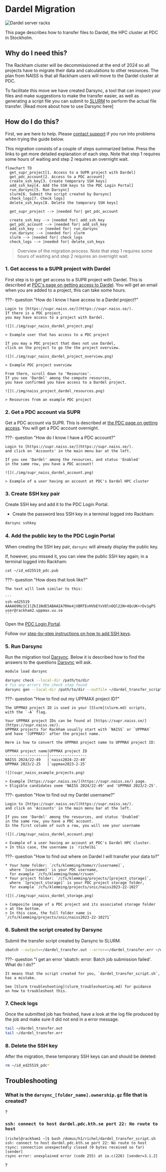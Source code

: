 # Dardel Migration

![Dardel server racks](./img/dardel_racks.png)

This page describes how to transfer files to Dardel,
the HPC cluster at PDC in Stockholm.

## Why do I need this?

The Rackham cluster will be decommissioned at the end of 2024 
so all projects have to migrate their data and calculations to other resources. 
The plan from NAISS is that all Rackham users 
will move to the Dardel cluster at PDC. 

To facilitate this move we have created Darsync, 
a tool that can inspect your files 
and make suggestions to make the transfer easier, 
as well as generating a script file you can submit to [SLURM](slurm.md) 
to perform the actual file transfer. 
[Read more about how to use Darsync here]

## How do I do this?

First, we are here to help.
Please [contact support](../support.md) if you run into problems
when trying the guide below.

This migration consists of a couple of steps summarized below. 
Press the links to get more detailed explanation of each step.
Note that step 1 requires some hours of waiting
and step 2 requires an overnight wait.

```mermaid
flowchart TD
  get_supr_project[1. Access to a SUPR project with Dardel]
  get_pdc_account[2. Access to a PDC account]
  create_ssh_key[3. Create temporary SSH keys]
  add_ssh_key[4. Add the SSH keys to the PDC Login Portal]
  run_darsync[5. Run Darsync]
  slurm[6. Submit the script created by Darsync]
  check_logs[7. Check logs]
  delete_ssh_keys[8. Delete the temporary SSH keys]

  get_supr_project --> |needed for| get_pdc_account

  create_ssh_key --> |needed for| add_ssh_key
  get_pdc_account --> |needed for| add_ssh_key
  add_ssh_key --> |needed for| run_darsync
  run_darsync --> |needed for| slurm
  slurm --> |needed for| check_logs
  check_logs --> |needed for| delete_ssh_keys
```

> Overview of the migration process.
> Note that step 1 requires some hours of waiting
> and step 2 requires an overnight wait.

### 1. Get access to a SUPR project with Dardel

First step is to get get access to a SUPR project with Dardel.
This is described at [PDC's page on getting access to Dardel](https://www.pdc.kth.se/support/documents/getting_access/get_access.html).
You will get an email when you are added to a project,
this can take some hours.

???- question "How do I know I have access to a Dardel project?"

    Login to [https://supr.naiss.se/](https://supr.naiss.se/).
    If there is a PDC project,
    you may have access to a project with Dardel.

    ![](./img/supr_naiss_dardel_project.png)

    > Example user that has access to a PDC project

    If you may a PDC project that does not use Dardel,
    click on the project to go the the project overview.

    ![](./img/supr_naiss_dardel_project_overview.png)

    > Example PDC project overview

    From there, scroll down to 'Resources'.
    If you see 'Dardel' among the compute resources, 
    you have confirmed you have access to a Dardel project.

    ![](./img/naiss_project_dardel_resources.png)

    > Resources from an example PDC project

### 2. Get a PDC account via SUPR

Get a PDC account via SUPR.
This is described at [the PDC page on getting access](https://www.pdc.kth.se/support/documents/getting_access/get_access.html#supr-account).
You will get a PDC account overnight.

???- question "How do I know I have a PDC account?"

    Login to [https://supr.naiss.se/](https://supr.naiss.se/).
    and click on 'Accounts' in the main menu bar at the left.

    If you see 'Dardel' among the resources, and status 'Enabled'
    in the same row, you have a PDC account!

    ![](./img/supr_naiss_dardel_account.png)

    > Example of a user having an account at PDC's Dardel HPC cluster

### 3. Create SSH key pair

Create SSH key and add it to the PDC Login Portal.

- Create the password less SSH key in a terminal logged into Rackham:

```bash
darsync sshkey
```

### 4. Add the public key to the PDC Login Portal

When creating the SSH key pair, `darsync` will already
display the public key.

If, however, you missed it,
you can view the public SSH key again; in a terminal logged into Rackham:

```
cat ~/id_ed25519_pdc.pub
```

???- question "How does that look like?"

    The text will look similar to this:

    ```
    ssh-ed25519 AAAA69Nz1C1lZkI1NdE5ABAAIA7RHe4jVBRTEvHVbEYxV8lnOQl22N+4QcUK+rDv1gPS user@rackham2.uppmax.uu.se
    ```

Open the [PDC Login Portal](https://loginportal.pdc.kth.se/).

Follow our [step-by-step instructions on how to add SSH keys](../cluster_guides/dardel_ssh_key_create_and_upload).


### 5. Run Darsync

Run the migration tool [Darsync](../cluster_guides/darsync.md). 
Below it is described how to find the answers to the questions
[Darsync](../cluster_guides/darsync.md) will ask.

```bash
module load darsync

darsync check --local-dir /path/to/dir
# fix any errors the check step found
darsync gen --local-dir /path/to/dir --outfile ~/dardel_transfer_script.sh
```

???- question "How to find out my UPPMAX project ID?"

    The UPPMAX project ID is used in your [Slurm](slurm.md) scripts,
    with the `-A` flag.

    Your UPPMAX project IDs can be found at [https://supr.naiss.se/](https://supr.naiss.se/).
    UPPMAX projects for Rackham usually start with `NAISS` or `UPPMAX`
    and have '(UPPMAX)' after the project name.

    Here is how to convert the UPPMAX project name to UPPMAX project ID:

    UPPMAX project name|UPPMAX project ID
    -------------------|-----------------
    NAISS 2024/22-49   |`naiss2024-22-49`
    UPPMAX 2023/2-25   |`uppmax2023-2-25`

    ![](supr_naiss_example_projects.png)

    > Example [https://supr.naiss.se/](https://supr.naiss.se/) page.
    > Eligible candidates seem 'NAISS 2024/22-49' and 'UPPMAX 2023/2-25'.

???- question "How to find out my Dardel username?"

    Login to [https://supr.naiss.se/](https://supr.naiss.se/).
    and click on 'Accounts' in the main menu bar at the left.

    If you see 'Dardel' among the resources, and status 'Enabled'
    in the same row, you have a PDC account.
    In the first column of such a row, you will see your username

    ![](./img/supr_naiss_dardel_account.png)

    > Example of a user having an account at PDC's Dardel HPC cluster.
    > In this case, the username is `richelbi`

???- question "How to find out where on Dardel I will transfer your data to?"

    * Your home folder: `/cfs/klemming/home/r/[username]`,
      where `[username]` is your PDC username,
      for example `/cfs/klemming/home/r/sven`
    * Your project folder: `/cfs/klemming/projects/[project_storage]`,
      where `[project_storage]` is your PDC project storage folder,
      for example `/cfs/klemming/projects/snic/naiss2023-22-1027`

    ![](./img/supr_naiss_dardel_storage.png)

    > Composite image of a PDC project and its associated storage folder 
    > at the bottom. 
    > In this case, the full folder name is `/cfs/klemming/projects/snic/naiss2023-22-10271`

### 6. Submit the script created by Darsync

Submit the transfer script created by Darsync to SLURM.

```bash
sbatch --output=~/dardel_transfer.out --error=~/dardel_transfer.err ~/dardel_transfer_script.sh
```

???- question "I get an error 'sbatch: error: Batch job submission failed'. What do I do?"

    It means that the script created for you, `dardel_transfer_script.sh`,
    has a mistake.

    See [Slurm troubleshooting](slurm_troubleshooting.md) for guidance
    on how to troubleshoot this.

### 7. Check logs

Once the submitted job has finished, have a look at the log file produced by the job and make sure it did not end in a error message.

```bash
tail ~/dardel_transfer.out
tail ~/dardel_transfer.err
```

### 8. Delete the SSH key

After the migration, these temporary SSH keys can and should be deleted:

```bash
rm ~/id_ed25519_pdc*
```

## Troubleshooting

### What is the `darsync_[folder_name].ownership.gz` file that is created?

?

### `ssh: connect to host dardel.pdc.kth.se port 22: No route to host`

```
[richel@rackham1 ~]$ bash /domus/h1/richel/dardel_transfer_script.sh
ssh: connect to host dardel.pdc.kth.se port 22: No route to host
rsync: connection unexpectedly closed (0 bytes received so far) [sender]
rsync error: unexplained error (code 255) at io.c(226) [sender=3.1.2]
```

?


